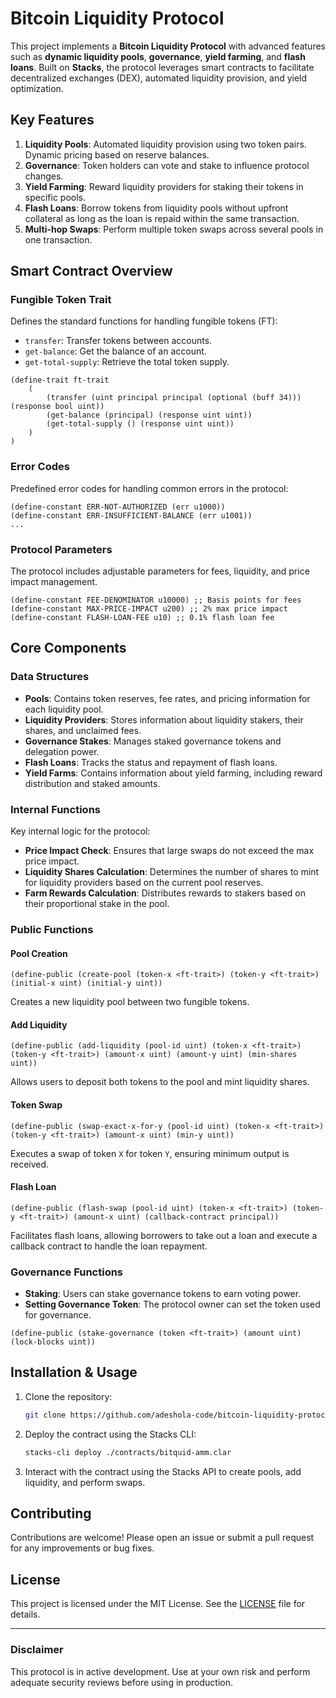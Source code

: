 # Bitcoin Liquidity Protocol

This project implements a **Bitcoin Liquidity Protocol** with advanced features such as **dynamic liquidity pools**, **governance**, **yield farming**, and **flash loans**. Built on **Stacks**, the protocol leverages smart contracts to facilitate decentralized exchanges (DEX), automated liquidity provision, and yield optimization.

## Key Features

1. **Liquidity Pools**: Automated liquidity provision using two token pairs. Dynamic pricing based on reserve balances.
2. **Governance**: Token holders can vote and stake to influence protocol changes.
3. **Yield Farming**: Reward liquidity providers for staking their tokens in specific pools.
4. **Flash Loans**: Borrow tokens from liquidity pools without upfront collateral as long as the loan is repaid within the same transaction.
5. **Multi-hop Swaps**: Perform multiple token swaps across several pools in one transaction.

## Smart Contract Overview

### Fungible Token Trait

Defines the standard functions for handling fungible tokens (FT):

- `transfer`: Transfer tokens between accounts.
- `get-balance`: Get the balance of an account.
- `get-total-supply`: Retrieve the total token supply.

```clarity
(define-trait ft-trait
    (
        (transfer (uint principal principal (optional (buff 34))) (response bool uint))
        (get-balance (principal) (response uint uint))
        (get-total-supply () (response uint uint))
    )
)
```

### Error Codes

Predefined error codes for handling common errors in the protocol:

```clarity
(define-constant ERR-NOT-AUTHORIZED (err u1000))
(define-constant ERR-INSUFFICIENT-BALANCE (err u1001))
...
```

### Protocol Parameters

The protocol includes adjustable parameters for fees, liquidity, and price impact management.

```clarity
(define-constant FEE-DENOMINATOR u10000) ;; Basis points for fees
(define-constant MAX-PRICE-IMPACT u200) ;; 2% max price impact
(define-constant FLASH-LOAN-FEE u10) ;; 0.1% flash loan fee
```

## Core Components

### Data Structures

- **Pools**: Contains token reserves, fee rates, and pricing information for each liquidity pool.
- **Liquidity Providers**: Stores information about liquidity stakers, their shares, and unclaimed fees.
- **Governance Stakes**: Manages staked governance tokens and delegation power.
- **Flash Loans**: Tracks the status and repayment of flash loans.
- **Yield Farms**: Contains information about yield farming, including reward distribution and staked amounts.

### Internal Functions

Key internal logic for the protocol:

- **Price Impact Check**: Ensures that large swaps do not exceed the max price impact.
- **Liquidity Shares Calculation**: Determines the number of shares to mint for liquidity providers based on the current pool reserves.
- **Farm Rewards Calculation**: Distributes rewards to stakers based on their proportional stake in the pool.

### Public Functions

#### Pool Creation

```clarity
(define-public (create-pool (token-x <ft-trait>) (token-y <ft-trait>) (initial-x uint) (initial-y uint))
```

Creates a new liquidity pool between two fungible tokens.

#### Add Liquidity

```clarity
(define-public (add-liquidity (pool-id uint) (token-x <ft-trait>) (token-y <ft-trait>) (amount-x uint) (amount-y uint) (min-shares uint))
```

Allows users to deposit both tokens to the pool and mint liquidity shares.

#### Token Swap

```clarity
(define-public (swap-exact-x-for-y (pool-id uint) (token-x <ft-trait>) (token-y <ft-trait>) (amount-x uint) (min-y uint))
```

Executes a swap of token `X` for token `Y`, ensuring minimum output is received.

#### Flash Loan

```clarity
(define-public (flash-swap (pool-id uint) (token-x <ft-trait>) (token-y <ft-trait>) (amount-x uint) (callback-contract principal))
```

Facilitates flash loans, allowing borrowers to take out a loan and execute a callback contract to handle the loan repayment.

### Governance Functions

- **Staking**: Users can stake governance tokens to earn voting power.
- **Setting Governance Token**: The protocol owner can set the token used for governance.

```clarity
(define-public (stake-governance (token <ft-trait>) (amount uint) (lock-blocks uint))
```

## Installation & Usage

1. Clone the repository:

   ```bash
   git clone https://github.com/adeshola-code/bitcoin-liquidity-protocol.git
   ```

2. Deploy the contract using the Stacks CLI:

   ```bash
   stacks-cli deploy ./contracts/bitquid-amm.clar
   ```

3. Interact with the contract using the Stacks API to create pools, add liquidity, and perform swaps.

## Contributing

Contributions are welcome! Please open an issue or submit a pull request for any improvements or bug fixes.

## License

This project is licensed under the MIT License. See the [LICENSE](LICENSE) file for details.

---

### Disclaimer

This protocol is in active development. Use at your own risk and perform adequate security reviews before using in production.
